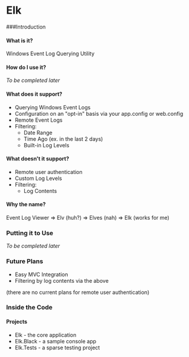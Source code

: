 # Elk

###Introduction

#### What is it?
Windows Event Log Querying Utility

#### How do I use it?
*To be completed later*

#### What does it support?
* Querying Windows Event Logs
* Configuration on an "opt-in" basis via your app.config or web.config
* Remote Event Logs
* Filtering:
	* Date Range
	* Time Ago (ex. in the last 2 days)
	* Built-in Log Levels

#### What doesn't it support?
* Remote user authentication
* Custom Log Levels
* Filtering:
	* Log Contents

#### Why the name?
Event Log Viewer => Elv (huh?) => Elves (nah) => Elk (works for me)

### Putting it to Use
*To be completed later*

### Future Plans
* Easy MVC Integration
* Filtering by log contents via the above

(there are no current plans for remote user authentication)


### Inside the Code
#### Projects

* Elk - the core application
* Elk.Black - a sample console app
* Elk.Tests - a sparse testing project
